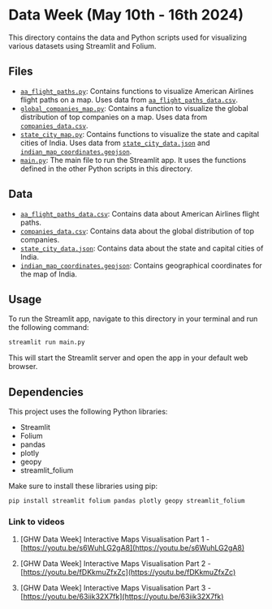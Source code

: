 # Data Week (May 10th - 16th 2024)

This directory contains the data and Python scripts used for visualizing various datasets using Streamlit and Folium.

## Files

- [`aa_flight_paths.py`](./aa_flight_paths.py): Contains functions to visualize American Airlines flight paths on a map. Uses data from [`aa_flight_paths_data.csv`](./aa_flight_paths_data.csv).
- [`global_companies_map.py`](./global_companies_map.py): Contains a function to visualize the global distribution of top companies on a map. Uses data from [`companies_data.csv`](./companies_data.csv).
- [`state_city_map.py`](./state_city_map.py): Contains functions to visualize the state and capital cities of India. Uses data from [`state_city_data.json`](./state_city_data.json) and [`indian_map_coordinates.geojson`](./indian_map_coordinates.geojson).
- [`main.py`](./main.py): The main file to run the Streamlit app. It uses the functions defined in the other Python scripts in this directory.

## Data

- [`aa_flight_paths_data.csv`](./aa_flight_paths_data.csv): Contains data about American Airlines flight paths.
- [`companies_data.csv`](./companies_data.csv): Contains data about the global distribution of top companies.
- [`state_city_data.json`](./state_city_data.json): Contains data about the state and capital cities of India.
- [`indian_map_coordinates.geojson`](./indian_map_coordinates.geojson): Contains geographical coordinates for the map of India.

## Usage

To run the Streamlit app, navigate to this directory in your terminal and run the following command:

```sh
streamlit run main.py
```

This will start the Streamlit server and open the app in your default web browser.

## Dependencies

This project uses the following Python libraries:

- Streamlit
- Folium
- pandas
- plotly
- geopy
- streamlit_folium

Make sure to install these libraries using pip:

```sh
pip install streamlit folium pandas plotly geopy streamlit_folium
```

### Link to videos

1. [GHW Data Week] Interactive Maps Visualisation Part 1 - [https://youtu.be/s6WuhLG2gA8](https://youtu.be/s6WuhLG2gA8)

2. [GHW Data Week] Interactive Maps Visualisation Part 2 - [https://youtu.be/fDKkmuZfxZc](https://youtu.be/fDKkmuZfxZc)

3. [GHW Data Week] Interactive Maps Visualisation Part 3 - [https://youtu.be/63iik32X7fk](https://youtu.be/63iik32X7fk)
